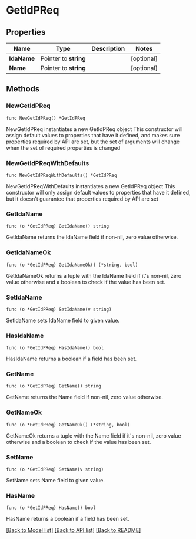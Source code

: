 # GetIdPReq

## Properties

Name | Type | Description | Notes
------------ | ------------- | ------------- | -------------
**IdaName** | Pointer to **string** |  | [optional] 
**Name** | Pointer to **string** |  | [optional] 

## Methods

### NewGetIdPReq

`func NewGetIdPReq() *GetIdPReq`

NewGetIdPReq instantiates a new GetIdPReq object
This constructor will assign default values to properties that have it defined,
and makes sure properties required by API are set, but the set of arguments
will change when the set of required properties is changed

### NewGetIdPReqWithDefaults

`func NewGetIdPReqWithDefaults() *GetIdPReq`

NewGetIdPReqWithDefaults instantiates a new GetIdPReq object
This constructor will only assign default values to properties that have it defined,
but it doesn't guarantee that properties required by API are set

### GetIdaName

`func (o *GetIdPReq) GetIdaName() string`

GetIdaName returns the IdaName field if non-nil, zero value otherwise.

### GetIdaNameOk

`func (o *GetIdPReq) GetIdaNameOk() (*string, bool)`

GetIdaNameOk returns a tuple with the IdaName field if it's non-nil, zero value otherwise
and a boolean to check if the value has been set.

### SetIdaName

`func (o *GetIdPReq) SetIdaName(v string)`

SetIdaName sets IdaName field to given value.

### HasIdaName

`func (o *GetIdPReq) HasIdaName() bool`

HasIdaName returns a boolean if a field has been set.

### GetName

`func (o *GetIdPReq) GetName() string`

GetName returns the Name field if non-nil, zero value otherwise.

### GetNameOk

`func (o *GetIdPReq) GetNameOk() (*string, bool)`

GetNameOk returns a tuple with the Name field if it's non-nil, zero value otherwise
and a boolean to check if the value has been set.

### SetName

`func (o *GetIdPReq) SetName(v string)`

SetName sets Name field to given value.

### HasName

`func (o *GetIdPReq) HasName() bool`

HasName returns a boolean if a field has been set.


[[Back to Model list]](../README.md#documentation-for-models) [[Back to API list]](../README.md#documentation-for-api-endpoints) [[Back to README]](../README.md)


